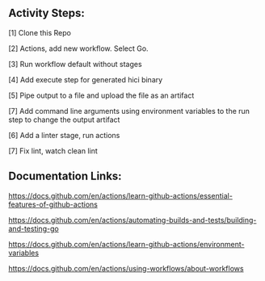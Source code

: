 
## Activity Steps: 

  [1] Clone this Repo 

  [2] Actions, add new workflow. Select Go.

  [3] Run workflow default without stages

  [4] Add execute step for generated hici binary

  [5] Pipe output to a file and upload the file as an artifact

  [7] Add command line arguments using environment variables to the run step to change the output artifact

  [6] Add a linter stage, run actions

  [7] Fix lint, watch clean lint                                          


## Documentation Links:

https://docs.github.com/en/actions/learn-github-actions/essential-features-of-github-actions

https://docs.github.com/en/actions/automating-builds-and-tests/building-and-testing-go

https://docs.github.com/en/actions/learn-github-actions/environment-variables

https://docs.github.com/en/actions/using-workflows/about-workflows


